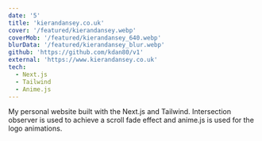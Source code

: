 ```yaml
---
date: '5'
title: 'kierandansey.co.uk'
cover: '/featured/kierandansey.webp'
coverMob: '/featured/kierandansey_640.webp'
blurData: '/featured/kierandansey_blur.webp'
github: 'https://github.com/kdan80/v1'
external: 'https://www.kierandansey.co.uk'
tech:
  - Next.js
  - Tailwind
  - Anime.js
---
```


My personal website built with the Next.js and Tailwind. Intersection observer is used to achieve a scroll fade effect and anime.js is used for the logo animations.
